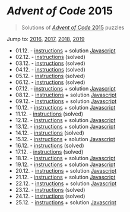 # *Advent of Code* 2015
> Solutions of [*Advent of Code* 2015](http://adventofcode.com/2015/) puzzles

Jump to: [2016](../2016), [2017](../2017), [2018](../2018), [2019](../2019)

* 01.12. - [instructions](http://adventofcode.com/2015/day/1) + solution [Javascript](./01.js)
* 02.12. - [instructions](http://adventofcode.com/2015/day/2) (solved)
* 03.12. - [instructions](http://adventofcode.com/2015/day/3) (solved)
* 04.12. - [instructions](http://adventofcode.com/2015/day/4) (solved)
* 05.12. - [instructions](http://adventofcode.com/2015/day/5) (solved)
* 06.12. - [instructions](http://adventofcode.com/2015/day/6) (solved)
* 07.12. - [instructions](http://adventofcode.com/2015/day/7) + solution [Javascript](./07.js)
* 08.12. - [instructions](http://adventofcode.com/2015/day/8) + solution [Javascript](./08.js)
* 09.12. - [instructions](http://adventofcode.com/2015/day/9) + solution [Javascript](./09.js)
* 10.12. - [instructions](http://adventofcode.com/2015/day/10) + solution [Javascript](./10.js)
* 11.12. - [instructions](http://adventofcode.com/2015/day/11) (solved)
* 12.12. - [instructions](http://adventofcode.com/2015/day/12) + solution [Javascript](./12.js)
* 13.12. - [instructions](http://adventofcode.com/2015/day/13) + solution [Javascript](./13.js)
* 14.12. - [instructions](http://adventofcode.com/2015/day/14) (solved)
* 15.12. - [instructions](http://adventofcode.com/2015/day/15) + solution [Javascript](./15.js)
* 16.12. - [instructions](http://adventofcode.com/2015/day/16) (solved)
* 17.12. - [instructions](http://adventofcode.com/2015/day/17) (solved)
* 18.12. - [instructions](http://adventofcode.com/2015/day/18) + solution [Javascript](./18.js)
* 19.12. - [instructions](http://adventofcode.com/2015/day/19) + solution [Javascript](./19.js)
* 20.12. - [instructions](http://adventofcode.com/2015/day/20) + solution [Javascript](./20.js)
* 21.12. - [instructions](http://adventofcode.com/2015/day/21) + solution [Javascript](./21.js)
* 22.12. - [instructions](http://adventofcode.com/2015/day/22) + solution [Javascript](./22.js)
* 23.12. - [instructions](http://adventofcode.com/2015/day/23) (solved)
* 24.12. - [instructions](http://adventofcode.com/2015/day/24) (solved)
* 25.12. - [instructions](http://adventofcode.com/2015/day/25) + solution [Javascript](./25.js)
